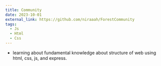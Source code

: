 ```yaml
---
title: Community
date: 2023-10-01
external_link: https://github.com/niraaah/ForestCommunity
tags:
  - Js
  - Html
  - Css
---
```


- learning about fundamental knowledge about structure of web using html, css, js, and express.

<!--more-->
